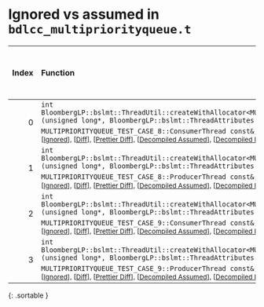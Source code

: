 # Ignored vs assumed in `bdlcc_multipriorityqueue.t`

<script src="../sorttable.js"></script>

|   Index | Function                                                                                                                                                                                                                                                                                                                                                                                                                                                                         |   Difference in number of lines |   Function size difference in bytes |   Number of lines in assumed build |   Number of bytes in assumed build |   Number of lines in ignored build |   Number of bytes in ignored build |
|--------:|:---------------------------------------------------------------------------------------------------------------------------------------------------------------------------------------------------------------------------------------------------------------------------------------------------------------------------------------------------------------------------------------------------------------------------------------------------------------------------------|--------------------------------:|------------------------------------:|-----------------------------------:|-----------------------------------:|-----------------------------------:|-----------------------------------:|
|       0 | `int BloombergLP::bslmt::ThreadUtil::createWithAllocator<MULTIPRIORITYQUEUE_TEST_CASE_8::ConsumerThread>(unsigned long*, BloombergLP::bslmt::ThreadAttributes const&, MULTIPRIORITYQUEUE_TEST_CASE_8::ConsumerThread const&, BloombergLP::bslma::Allocator*)` <sup>\[[Assumed](0-assume)\], \[[Ignored](0-none)\], \[[Diff](0.diff.html)\], \[[Prettier Diff](0-diff.html)\], \[[Decompiled Assumed](0-assume-decompiled.txt)\], \[[Decompiled Ignored](0-none-decompiled.txt)\] |                              -6 |                                 -16 |                                 92 |                                320 |                                 98 |                                336 |
|       1 | `int BloombergLP::bslmt::ThreadUtil::createWithAllocator<MULTIPRIORITYQUEUE_TEST_CASE_8::ProducerThread>(unsigned long*, BloombergLP::bslmt::ThreadAttributes const&, MULTIPRIORITYQUEUE_TEST_CASE_8::ProducerThread const&, BloombergLP::bslma::Allocator*)` <sup>\[[Assumed](1-assume)\], \[[Ignored](1-none)\], \[[Diff](1.diff.html)\], \[[Prettier Diff](1-diff.html)\], \[[Decompiled Assumed](1-assume-decompiled.txt)\], \[[Decompiled Ignored](1-none-decompiled.txt)\] |                              -6 |                                 -16 |                                 92 |                                320 |                                 98 |                                336 |
|       2 | `int BloombergLP::bslmt::ThreadUtil::createWithAllocator<MULTIPRIORITYQUEUE_TEST_CASE_9::ConsumerThread>(unsigned long*, BloombergLP::bslmt::ThreadAttributes const&, MULTIPRIORITYQUEUE_TEST_CASE_9::ConsumerThread const&, BloombergLP::bslma::Allocator*)` <sup>\[[Assumed](2-assume)\], \[[Ignored](2-none)\], \[[Diff](2.diff.html)\], \[[Prettier Diff](2-diff.html)\], \[[Decompiled Assumed](2-assume-decompiled.txt)\], \[[Decompiled Ignored](2-none-decompiled.txt)\] |                              -6 |                                 -16 |                                 92 |                                320 |                                 98 |                                336 |
|       3 | `int BloombergLP::bslmt::ThreadUtil::createWithAllocator<MULTIPRIORITYQUEUE_TEST_CASE_9::ProducerThread>(unsigned long*, BloombergLP::bslmt::ThreadAttributes const&, MULTIPRIORITYQUEUE_TEST_CASE_9::ProducerThread const&, BloombergLP::bslma::Allocator*)` <sup>\[[Assumed](3-assume)\], \[[Ignored](3-none)\], \[[Diff](3.diff.html)\], \[[Prettier Diff](3-diff.html)\], \[[Decompiled Assumed](3-assume-decompiled.txt)\], \[[Decompiled Ignored](3-none-decompiled.txt)\] |                              -6 |                                 -16 |                                 92 |                                320 |                                 98 |                                336 |
{: .sortable }
